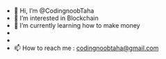 - 👋 Hi, I’m @CodingnoobTaha
- 👀 I’m interested in Blockchain
- 🌱 I’m currently learning how to make money 
- 
-
- 📫 How to reach me : codingnoobtaha@gmail.com

<!---
CodingnoobTaha/CodingnoobTaha is a ✨ special ✨ repository because its `README.md` (this file) appears on your GitHub profile.
You can click the Preview link to take a look at your changes.
--->
